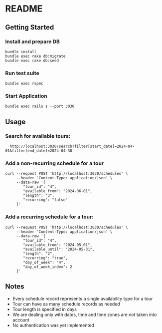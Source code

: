 # README

## Getting Started

### Install and prepare DB
```
bundle install
bundle exec rake db:migrate
bundle exec rake db:seed
```

### Run test suite
```
bundle exec rspec
```

### Start Application
```
bundle exec rails s --port 3030
```

## Usage

### Search for available tours:
```
  http://localhost:3030/search?filter[start_date]=2024-04-01&filter[end_date]=2024-04-30
```

### Add a non-recurring schedule for a tour
```
curl --request POST 'http://localhost:3030/schedules' \
     --header 'Content-Type: application/json' \
     --data-raw '{
        "tour_id": "4",
        "available_from": "2024-06-01",
        "length": "3",
        "recurring": "false"
     }'
```

### Add a recurring schedule for a tour:
```
curl --request POST 'http://localhost:3030/schedules' \
     --header 'Content-Type: application/json' \
     --data-raw '{
        "tour_id": "4",
        "available_from": "2024-05-01",
        "available_until": "2024-05-31",
        "length": "2",
        "recurring": "true",
        "day_of_week": "4",
        "day_of_week_index": 2
     }'
```

## Notes

* Every schedule record represents a single availability type for a tour
* Tour can have as many schedule records as needed
* Tour length is specified in days
* We are dealing only with dates, time and time zones are not taken into account
* No authentication was yet implemented
